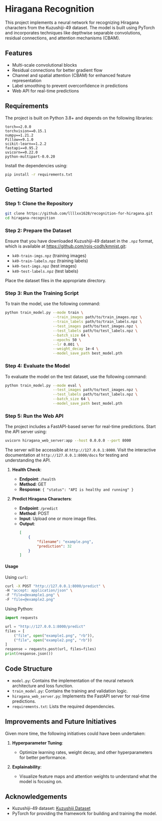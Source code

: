 # Hiragana Recognition

This project implements a neural network for recognizing Hiragana characters from the Kuzushiji-49 dataset. The model is built using PyTorch and incorporates techniques like depthwise separable convolutions, residual connections, and attention mechanisms (CBAM).

## Features
- Multi-scale convolutional blocks
- Residual connections for better gradient flow
- Channel and spatial attention (CBAM) for enhanced feature representation
- Label smoothing to prevent overconfidence in predictions
- Web API for real-time predictions

## Requirements
The project is built on Python 3.8+ and depends on the following libraries:

```plaintext
torch==2.0.0
torchvision==0.15.1
numpy==1.21.2
Pillow==9.1.0
scikit-learn==1.2.2
fastapi==0.95.2
uvicorn==0.22.0
python-multipart-0.0.20

```

Install the dependencies using:
```bash
pip install -r requirements.txt
```

## Getting Started
### Step 1: Clone the Repository
```bash
git clone https://github.com/llllxx1628/recognition-for-hiragana.git
cd hiragana-recognition
```

### Step 2: Prepare the Dataset
Ensure that you have downloaded Kuzushiji-49 dataset in the `.npz` format, which is available at https://github.com/rois-codh/kmnist.git:
- `k49-train-imgs.npz` (training images)
- `k49-train-labels.npz` (training labels)
- `k49-test-imgs.npz` (test images)
- `k49-test-labels.npz` (test labels)

Place the dataset files in the appropriate directory.

### Step 3: Run the Training Script
To train the model, use the following command:
```bash
python train_model.py --mode train \
                      --train_images path/to/train_images.npz \
                      --train_labels path/to/train_labels.npz \
                      --test_images path/to/test_images.npz \
                      --test_labels path/to/test_labels.npz \
                      --batch_size 64 \
                      --epochs 50 \
                      --lr 0.001 \
                      --weight_decay 1e-4 \
                      --model_save_path best_model.pth 
```

### Step 4: Evaluate the Model
To evaluate the model on the test dataset, use the following command:
```bash
python train_model.py --mode eval \
                      --test_images path/to/test_images.npz \
                      --test_labels path/to/test_labels.npz \
                      --batch_size 64 \
                      --model_save_path best_model.pth
```

### Step 5: Run the Web API
The project includes a FastAPI-based server for real-time predictions. Start the API server using:
```bash
uvicorn hiragana_web_server:app --host 0.0.0.0 --port 8000
```

The server will be accessible at `http://127.0.0.1:8000`. Visit the interactive documentation at `http://127.0.0.1:8000/docs` for testing and understanding the API.

1. **Health Check**:
   - **Endpoint**: `/health`
   - **Method**: GET
   - **Response**: `{ "status": "API is healthy and running" }`

2. **Predict Hiragana Characters**:
   - **Endpoint**: `/predict`
   - **Method**: POST
   - **Input**: Upload one or more image files.
   - **Output**:
     ```json
     [
         {
             "filename": "example.png",
             "prediction": 32
         }
     ]
     ```

#### Usage

Using `curl`:
```bash
curl -X POST "http://127.0.0.1:8000/predict" \
-H "accept: application/json" \
-F "file=@example1.png" \
-F "file=@example2.png"
```

Using Python:
```python
import requests

url = "http://127.0.0.1:8000/predict"
files = [
    ("file", open("example1.png", "rb")),
    ("file", open("example2.png", "rb"))
]
response = requests.post(url, files=files)
print(response.json())
```

## Code Structure
- `model.py`: Contains the implementation of the neural network architecture and loss function.
- `train_model.py`: Contains the training and validation logic.
- `hiragana_web_server.py`: Implements the FastAPI server for real-time predictions.
- `requirements.txt`: Lists the required dependencies.

## Improvements and Future Initiatives
Given more time, the following initiatives could have been undertaken:
1. **Hyperparameter Tuning**:
   - Optimize learning rates, weight decay, and other hyperparameters for better performance.

2. **Explainability**:
   - Visualize feature maps and attention weights to understand what the model is focusing on.


## Acknowledgements
- Kuzushiji-49 dataset: [Kuzushiji Dataset](https://github.com/rois-codh/kmnist)
- PyTorch for providing the framework for building and training the model.

